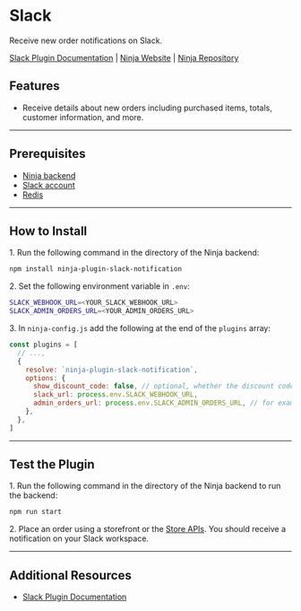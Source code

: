# Slack

Receive new order notifications on Slack.

[Slack Plugin Documentation](https://docs.ninjajs.com/plugins/notifications/slack) | [Ninja Website](https://ninjajs.com) | [Ninja Repository](https://github.com/ninjajs/ninja)

## Features

- Receive details about new orders including purchased items, totals, customer information, and more.

---

## Prerequisites

- [Ninja backend](https://docs.ninjajs.com/development/backend/install)
- [Slack account](https://slack.com)
- [Redis](https://docs.ninjajs.com/development/backend/prepare-environment#redis)

---

## How to Install

1\. Run the following command in the directory of the Ninja backend:

  ```bash
  npm install ninja-plugin-slack-notification
  ```

2\. Set the following environment variable in `.env`:

  ```bash
  SLACK_WEBHOOK_URL=<YOUR_SLACK_WEBHOOK_URL>
  SLACK_ADMIN_ORDERS_URL=<YOUR_ADMIN_ORDERS_URL>
  ```

3\. In `ninja-config.js` add the following at the end of the `plugins` array:

  ```js
  const plugins = [
    // ...,
    {
      resolve: `ninja-plugin-slack-notification`,
      options: {
        show_discount_code: false, // optional, whether the discount code should be shown in notifications
        slack_url: process.env.SLACK_WEBHOOK_URL,
        admin_orders_url: process.env.SLACK_ADMIN_ORDERS_URL, // for example, http://localhost:7001/a/orders
      },
    },
  ]
  ```

---

## Test the Plugin

1\. Run the following command in the directory of the Ninja backend to run the backend:

  ```bash
  npm run start
  ```

2\. Place an order using a storefront or the [Store APIs](https://docs.ninjajs.com/api/store). You should receive a notification on your Slack workspace.

---

## Additional Resources

- [Slack Plugin Documentation](https://docs.ninjajs.com/plugins/notifications/slack)
